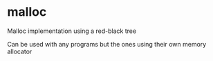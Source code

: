 # malloc

Malloc implementation using a red-black tree

Can be used with any programs but the ones using their own memory allocator
